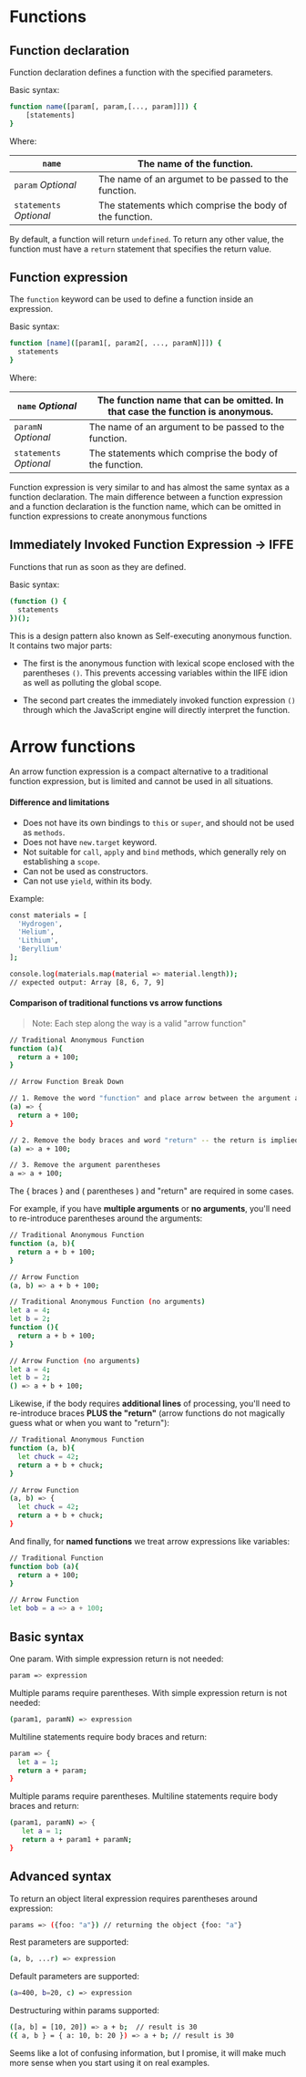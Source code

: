 # Functions

## Function declaration

Function declaration defines a function with the specified parameters.

Basic syntax:

```sh
function name([param[, param,[..., param]]]) {
    [statements]
}
```

Where:

| `name`                  | The name of the function.                               |
| ----------------------- | ------------------------------------------------------- |
| `param` _Optional_      | The name of an argumet to be passed to the function.    |
| `statements` _Optional_ | The statements which comprise the body of the function. |

By default, a function will return `undefined`. To return any other value, the function must have a `return` statement that specifies the return value.

## Function expression

The `function` keyword can be used to define a function inside an expression.

Basic syntax:

```sh
function [name]([param1[, param2[, ..., paramN]]]) {
  statements
}
```

Where:

| `name` _Optional_       | The function name that can be omitted. In that case the function is anonymous. |
| ----------------------- | ------------------------------------------------------------------------------ |
| `paramN` _Optional_     | The name of an argument to be passed to the function.                          |
| `statements` _Optional_ | The statements which comprise the body of the function.                        |

Function expression is very similar to and has almost the same syntax as a function declaration. The main difference between a function expression and a function declaration is the function name, which can be omitted in function expressions to create anonymous functions

## Immediately Invoked Function Expression -> **IFFE**

Functions that run as soon as they are defined.

Basic syntax:

```sh
(function () {
  statements
})();
```

This is a design pattern also known as Self-executing anonymous function. It contains two major parts:

- The first is the anonymous function with lexical scope enclosed with the parentheses `()`. This prevents accessing variables within the IIFE idion as well as polluting the global scope.

- The second part creates the immediately invoked function expression `()` through which the JavaScript engine will directly interpret the function.

# **Arrow functions**

An arrow function expression is a compact alternative to a traditional function expression, but is limited and cannot be used in all situations.

#### Difference and limitations

- Does not have its own bindings to `this` or `super`, and should not be used as `methods`.
- Does not have `new.target` keyword.
- Not suitable for `call`, `apply` and `bind` methods, which generally rely on establishing a `scope`.
- Can not be used as constructors.
- Can not use `yield`, within its body.

Example:

```sh
const materials = [
  'Hydrogen',
  'Helium',
  'Lithium',
  'Beryllium'
];

console.log(materials.map(material => material.length));
// expected output: Array [8, 6, 7, 9]
```

#### Comparison of traditional functions vs arrow functions

> Note: Each step along the way is a valid "arrow function"

```sh
// Traditional Anonymous Function
function (a){
  return a + 100;
}

// Arrow Function Break Down

// 1. Remove the word "function" and place arrow between the argument and opening body bracket
(a) => {
  return a + 100;
}

// 2. Remove the body braces and word "return" -- the return is implied.
(a) => a + 100;

// 3. Remove the argument parentheses
a => a + 100;
```

The { braces } and ( parentheses ) and "return" are required in some cases.

For example, if you have **multiple arguments** or **no arguments**, you'll need to re-introduce parentheses around the arguments:

```sh
// Traditional Anonymous Function
function (a, b){
  return a + b + 100;
}

// Arrow Function
(a, b) => a + b + 100;

// Traditional Anonymous Function (no arguments)
let a = 4;
let b = 2;
function (){
  return a + b + 100;
}

// Arrow Function (no arguments)
let a = 4;
let b = 2;
() => a + b + 100;
```

Likewise, if the body requires **additional lines** of processing, you'll need to re-introduce braces **PLUS the "return"** (arrow functions do not magically guess what or when you want to "return"):

```sh
// Traditional Anonymous Function
function (a, b){
  let chuck = 42;
  return a + b + chuck;
}

// Arrow Function
(a, b) => {
  let chuck = 42;
  return a + b + chuck;
}
```

And finally, for **named functions** we treat arrow expressions like variables:

```sh
// Traditional Function
function bob (a){
  return a + 100;
}

// Arrow Function
let bob = a => a + 100;
```

## Basic syntax

One param. With simple expression return is not needed:

```sh
param => expression
```

Multiple params require parentheses. With simple expression return is not needed:

```sh
(param1, paramN) => expression
```

Multiline statements require body braces and return:

```sh
param => {
  let a = 1;
  return a + param;
}
```

Multiple params require parentheses. Multiline statements require body braces and return:

```sh
(param1, paramN) => {
   let a = 1;
   return a + param1 + paramN;
}
```

## Advanced syntax

To return an object literal expression requires parentheses around expression:

```sh
params => ({foo: "a"}) // returning the object {foo: "a"}
```

Rest parameters are supported:

```sh
(a, b, ...r) => expression
```

Default parameters are supported:

```sh
(a=400, b=20, c) => expression
```

Destructuring within params supported:

```sh
([a, b] = [10, 20]) => a + b;  // result is 30
({ a, b } = { a: 10, b: 20 }) => a + b; // result is 30
```

Seems like a lot of confusing information, but I promise, it will make much more sense when you start using it on real examples.
